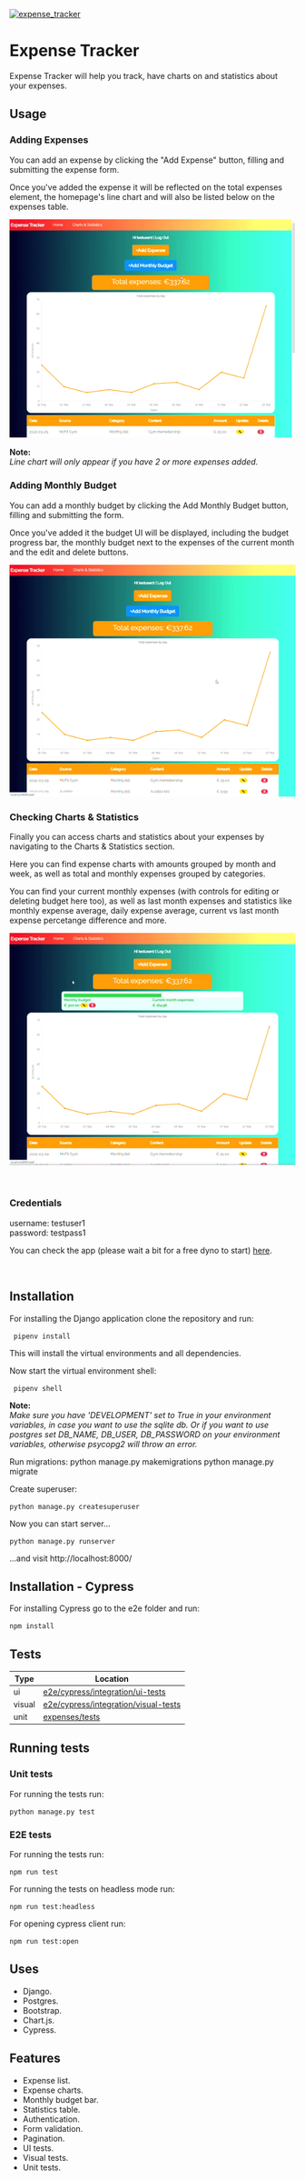 [![expense_tracker](https://img.shields.io/endpoint?url=https://dashboard.cypress.io/badge/detailed/72wyad&style=plastic&logo=cypress)](https://dashboard.cypress.io/projects/72wyad/runs)

# Expense Tracker

Expense Tracker will help you track, have charts on and statistics about your expenses.

## Usage

### Adding Expenses

You can add an expense by clicking the "Add Expense" button, filling and submitting the expense form.

Once you've added the expense it will be reflected on the total expenses element, the homepage's line chart and will also be listed below on the expenses table.

![Display gif clicking Add Expense button, filling and submitting expense form and displaying expense on line chart and expense table](demo/add-expense-demo.gif)

**Note:**  
_Line chart will only appear if you have 2 or more expenses added._

### Adding Monthly Budget

You can add a monthly budget by clicking the
Add Monthly Budget button, filling and submitting the form.

Once you've added it the budget UI will be displayed, including the budget progress bar, the monthly budget next to the expenses of the current month and the edit and delete buttons.

![Display gif clicking Add Budget button, filling and submitting budget form and displaying the budget UI](demo/add-budget-demo.gif)

### Checking Charts & Statistics

Finally you can access charts and statistics about your expenses by navigating to the Charts & Statistics section.

Here you can find expense charts with amounts grouped by month and week, as well as total and monthly expenses grouped by categories.

You can find your current monthly expenses (with controls for editing or deleting budget here too), as well as last month expenses and statistics like monthly expense average, daily expense average, current vs last month expense percetange difference and more.

![Display gif navigating to Charts & Analytics section](demo/charts-and-analytics-demo.gif)

<br />

### Credentials

username: testuser1  
password: testpass1

You can check the app (please wait a bit for a free dyno to start) [here](https://expense-tracker16.herokuapp.com/).

<br />

## Installation

For installing the Django application clone the repository and run:

     pipenv install

This will install the virtual environments and all dependencies.

Now start the virtual environment shell:

     pipenv shell

**Note:**  
_Make sure you have 'DEVELOPMENT' set to True in your environment variables, in case you want to use the sqlite db.
Or if you want to use postgres set DB_NAME, DB_USER, DB_PASSWORD on your environment variables, otherwise psycopg2 will throw an error._

Run migrations:
python manage.py makemigrations
python manage.py migrate

Create superuser:

    python manage.py createsuperuser

Now you can start server...

    python manage.py runserver

...and visit http://localhost:8000/

## Installation - Cypress

For installing Cypress go to the e2e folder and run:

    npm install
    
    
## Tests

| Type | Location                                                               |
| ---- | ---------------------------------------------------------------------- |
| ui   | [e2e/cypress/integration/ui-tests](e2e/cypress/integration/ui-tests)   |
| visual   | [e2e/cypress/integration/visual-tests](e2e/cypress/integration/visual-tests)   |
| unit | [expenses/tests](expenses/tests)                             |

## Running tests

### Unit tests

For running the tests run:

    python manage.py test

### E2E tests

For running the tests run:

    npm run test

For running the tests on headless mode run:

    npm run test:headless

For opening cypress client run:

    npm run test:open

## Uses

- Django.
- Postgres.
- Bootstrap.
- Chart.js.
- Cypress.

## Features

- Expense list.
- Expense charts.
- Monthly budget bar.
- Statistics table.
- Authentication.
- Form validation.
- Pagination.
- UI tests.
- Visual tests.
- Unit tests.
